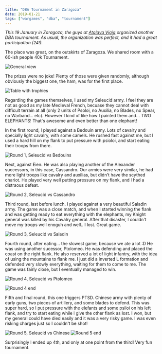 ```yaml
---
title: "DBA Tournament in Zaragoza"
date: 2019-01-21
tags: ["wargames", "dba", "tournament"]
---
```


*This 19 January in Zaragoza, the guys at [Atalaya Vigia](https://www.facebook.com/asociacionatalayavigia) organized another DBA tournament. As usual, the organization was perfect, and it had a great participation (24!).*

<!--more--> 

The place was great, on the outskirts of Zaragoza. We shared room with a 60-ish people 40k Tournament.

![General view](https://cloud.ajimenez.es/index.php/s/PMN7zbotHG8XfX5/preview)

The prizes were no joke! Plenty of those were given randomly, although obviously the biggest one, the ham, was for the first place.

![Table with trophies](https://cloud.ajimenez.es/index.php/s/F3ZckCHjC6JrqXW/preview)

Regarding the games themselves, I used my Seleucid army. I feel they are not as good as my late Medieval French, becuase they cannot deal with difficult terrain at all (only 2 units of Psoloi, no Auxilia, no Blades, no Spear, no Warband... etc). However I kind of like how I painted them and... TWO ELEPHANTS! That's awesome and even better than one elephant!

In the first round, I played against a Bedouin army. Lots of cavalry and specially light cavalry, with some camels. He rushed fast against me, but I used a hard hill on my flank to put pressure with psioloi, and start eating their troops from there.

![Round 1, Seleucid vs Bedouins](https://cloud.ajimenez.es/index.php/s/HJ8576YqTSqXBMk/preview)

Next, against Eien. He was also playing another of the Alexander successors, in this case, Cassandro. Our armies were very similar, he had more light troops like cavalry and auxilias, but didn't have the scythed chariot. He played very well putting pressure on my flank, and I had a distraous defeat.

![Round 2, Seleucid vs Cassandro](https://cloud.ajimenez.es/index.php/s/cA3Y3N7d74Jg7Lc/preview)

Third round, last before lunch. I played against a very beautiful Saladin army. The game was a close match, and when I started winning the flank and was getting ready to eat everything with the elephants, my Knight general was killed by his Cavalry general. After that disaster, I couldn't move my troops well enoguh and well.. I lost. Great game.

![Round 3, Seleucid vs Saladin](https://cloud.ajimenez.es/index.php/s/pwHPKfGe7KGBM5J/preview)

Fourth round, after eating... the slowest game, because we ate a lot :D He was using another sucessor, Ptolomeo. He was defending and placed the coast on the right flank. He also reserved a lot of light infantry, with the idea of using the mountains to flank me. I just did a inverted L formation and defended very slowly everything, waiting for them to come to me. The game was fairly close, but I eventually managed to win.

![Round 4, Seleucid vs Ptolomeo](https://cloud.ajimenez.es/index.php/s/fwEDcH7opLK6THF/preview)

![Round 4 end](https://cloud.ajimenez.es/index.php/s/cHxXT7HXmZ8TJkE/preview)

Fifth and final round, this one triggers PTSD. Chinese army with plenty of early guns, two pieces of artillery, and some blades to defend. This was super hard, so I put pressure with the elefants and some psiloi on his left flank, and try to start eating while I give the other flank as lost. I won, but my general could have died easily and it was a very risky game. I was even risking charges just so I couldn't be shot!

![Round 5, Seleucid vs Chinese](https://cloud.ajimenez.es/index.php/s/yqzMBy5KyBMb3aq/preview)
![Round 5 end](https://cloud.ajimenez.es/index.php/s/LstQgrnNiKGF9BG/preview)

Surprisingly I ended up 4th, and only at one point from the third! Very fun tournament.


